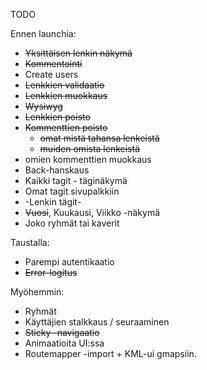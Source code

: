 TODO

Ennen launchia:

* ~~Yksittäisen lenkin näkymä~~
* ~~Kommentointi~~
* Create users
* ~~Lenkkien validaatio~~
* ~~Lenkkien muokkaus~~
* ~~Wysiwyg~~
* ~~Lenkkien poisto~~
* ~~Kommenttien poisto~~
  * ~~omat mistä tahansa lenkeistä~~
  * ~~muiden omista lenkeistä~~
* omien kommenttien muokkaus
* Back-hanskaus
* Kaikki tagit - täginäkymä
* Omat tagit sivupalkkiin
* -Lenkin tägit-
* ~~Vuosi~~, Kuukausi, Viikko -näkymä
* Joko ryhmät tai kaverit

Taustalla:

* Parempi autentikaatio
* ~~Error-logitus~~

Myöhemmin:

* Ryhmät
* Käyttäjien stalkkaus / seuraaminen
* ~~Sticky -navigaatio~~
* Animaatioita UI:ssa
* Routemapper -import + KML-ui gmapsiin.
